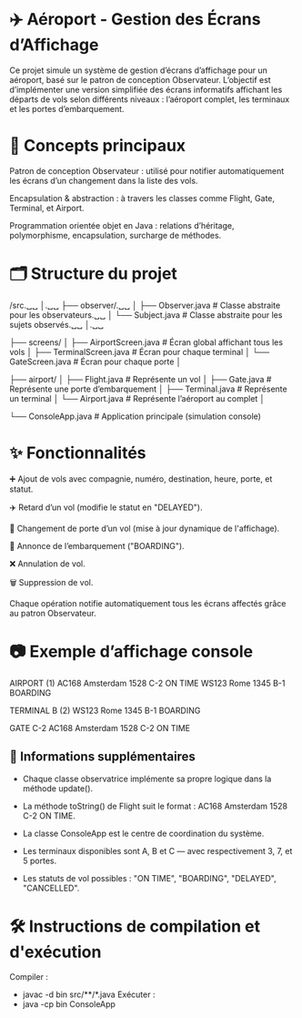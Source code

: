 # ✈️ Aéroport - Gestion des Écrans d’Affichage
Ce projet simule un système de gestion d’écrans d’affichage pour un aéroport, basé sur le patron de conception Observateur. 
L’objectif est d’implémenter une version simplifiée des écrans informatifs affichant les départs de vols selon différents niveaux : l’aéroport complet, les terminaux et les portes d’embarquement.

# 🧠 Concepts principaux

Patron de conception Observateur : utilisé pour notifier automatiquement les écrans d’un changement dans la liste des vols.

Encapsulation & abstraction : à travers les classes comme Flight, Gate, Terminal, et Airport.

Programmation orientée objet en Java : relations d’héritage, polymorphisme, encapsulation, surcharge de méthodes.

# 🗂️ Structure du projet

/src.␣␣ 
│.␣␣ 
├── observer/.␣␣ 
│   ├── Observer.java          # Classe abstraite pour les observateurs.␣␣ 
│   └── Subject.java           # Classe abstraite pour les sujets observés.␣␣ 
│.␣␣ 

├── screens/
│   ├── AirportScreen.java     # Écran global affichant tous les vols
│   ├── TerminalScreen.java    # Écran pour chaque terminal
│   └── GateScreen.java        # Écran pour chaque porte
│

├── airport/
│   ├── Flight.java            # Représente un vol
│   ├── Gate.java              # Représente une porte d’embarquement
│   ├── Terminal.java          # Représente un terminal
│   └── Airport.java           # Représente l’aéroport au complet
│

└── ConsoleApp.java            # Application principale (simulation console)

# ✨ Fonctionnalités

➕ Ajout de vols avec compagnie, numéro, destination, heure, porte, et statut.

✈️ Retard d’un vol (modifie le statut en "DELAYED").

🔁 Changement de porte d’un vol (mise à jour dynamique de l'affichage).

📣 Annonce de l’embarquement ("BOARDING").

❌ Annulation de vol.

🗑️ Suppression de vol.

Chaque opération notifie automatiquement tous les écrans affectés grâce au patron Observateur.

# 📷 Exemple d’affichage console

AIRPORT (1)
AC168 Amsterdam 1528 C-2 ON TIME
WS123 Rome 1345 B-1 BOARDING

TERMINAL B (2)
WS123 Rome 1345 B-1 BOARDING

GATE C-2
AC168 Amsterdam 1528 C-2 ON TIME

## 📌 Informations supplémentaires 

- Chaque classe observatrice implémente sa propre logique dans la méthode update().

- La méthode toString() de Flight suit le format : AC168 Amsterdam 1528 C-2 ON TIME.

- La classe ConsoleApp est le centre de coordination du système.

- Les terminaux disponibles sont A, B et C — avec respectivement 3, 7, et 5 portes.

- Les statuts de vol possibles : "ON TIME", "BOARDING", "DELAYED", "CANCELLED".

# 🛠️ Instructions de compilation et d'exécution
Compiler :
- javac -d bin src/**/*.java
Exécuter :
- java -cp bin ConsoleApp

